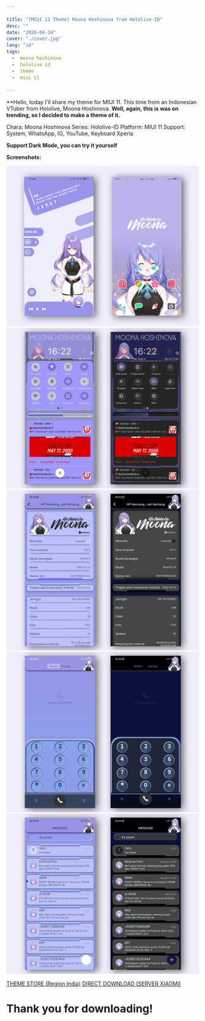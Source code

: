 ```yaml
---

title: "[MIUI 11 Theme] Moona Hoshinova from Hololive-ID"
desc: ""
date: "2020-04-14"
cover: "./cover.jpg"
lang: "id"
tags:
  -  moona hoshinova
  -  hololive id
  -  theme
  -  miui 11

---
```


**Hello, today I'll share my theme for MIUI 11. This time from an Indonesian VTuber from Hololive, Moona Hoshinova.
**Well, again, this is was on trending, so I decided to make a theme of it.**

Chara: Moona Hoshinova
Series: Hololive-ID
Platform: MIUI 11
Support: System, WhatsApp, IG, YouTube, Keyboard Xperia

**Support Dark Mode, you can try it yourself**

**Screenshots:**

![ss1](./cover.jpg)
![ss2](./ss2.jpg)
![ss3](./ss3.jpg)
![ss4](./ss4.jpg)
![ss5](./ss5.jpg)


<a href="http://zhuti.xiaomi.com/detail/81e5d818-91bb-4165-bcc3-f34f56059692" class="btn"><span class="name">THEME STORE (Region India)</span></a>
<a href="http://f6.market.xiaomi.com/download/ThemeMarket/0d7982431eff342da10251ff356085f3e7e98402c/Moona+Hoshinova+v11-1.0.0.0.mtz" class="btn"><span class="name">DIRECT DOWNLOAD (SERVER XIAOMI)</span></a>

# Thank you for downloading!

